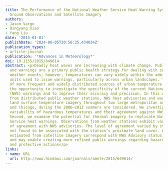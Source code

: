 ```yaml
---
title: The Performance of the National Weather Service Heat Warning System against
  Ground Observations and Satellite Imagery
authors:
- Jason Vargo
- Qingyang Xiao
- Yang Liu
date: '2015-01-01'
publishDate: '2024-06-05T20:56:25.434034Z'
publication_types:
- article-journal
publication: '*Advances in Meteorology*'
doi: 10.1155/2015/649614
abstract: <p>Deadly heat waves are increasing with climate change. Public forecasts
  and warnings are a primary public health strategy for dealing with such extreme
  weather events; however, temperatures can vary widely within the administrative
  units used to issue warnings, particularly across urban landscapes. The emergence
  of more frequent and widely distributed sources of urban temperature data provide
  the opportunity to investigate the specificity of the current National Weather Service
  (NWS) warnings and to improve their accuracy and precision. In this work, temperatures
  from distributed public weather stations, NWS heat advisories and warnings, and
  land surface temperature imagery throughout two large metropolitan areas, Atlanta
  and Chicago, during the 2006–2012 summers are considered. We investigate the spatial
  variability of hazardous temperatures and their agreement against NWS advisories.
  Second, we examine the potential for thermal imagery to replicate National Weather
  Service heat warnings. Observations from weather stations exhibit varying degrees
  of agreement with NWS advisories. The level of agreement varied by station and was
  not found to be associated with the station’s proximate land cover. Air temperatures
  estimated from satellite imagery correspond with NWS Advisory status regionally
  and may enable creating more refined public warnings regarding hazardous temperatures
  and protective actions</p>
links:
- name: URL
  url: http://www.hindawi.com/journals/amete/2015/649614/
---
```

